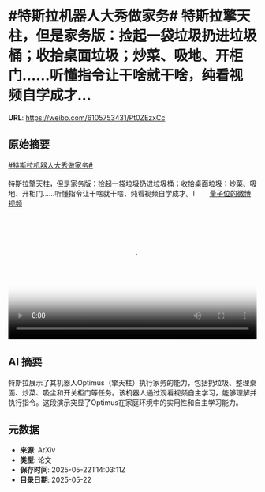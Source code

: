 # #特斯拉机器人大秀做家务# 特斯拉擎天柱，但是家务版：捡起一袋垃圾扔进垃圾桶；收拾桌面垃圾；炒菜、吸地、开柜门……听懂指令让干啥就干啥，纯看视频自学成才...

**URL**: https://weibo.com/6105753431/Pt0ZEzxCc

## 原始摘要

<a href="https://m.weibo.cn/search?containerid=231522type%3D1%26t%3D10%26q%3D%23%E7%89%B9%E6%96%AF%E6%8B%89%E6%9C%BA%E5%99%A8%E4%BA%BA%E5%A4%A7%E7%A7%80%E5%81%9A%E5%AE%B6%E5%8A%A1%23&amp;extparam=%23%E7%89%B9%E6%96%AF%E6%8B%89%E6%9C%BA%E5%99%A8%E4%BA%BA%E5%A4%A7%E7%A7%80%E5%81%9A%E5%AE%B6%E5%8A%A1%23" data-hide=""><span class="surl-text">#特斯拉机器人大秀做家务#</span></a> <br><br>特斯拉擎天柱，但是家务版：捡起一袋垃圾扔进垃圾桶；收拾桌面垃圾；炒菜、吸地、开柜门……听懂指令让干啥就干啥，纯看视频自学成才。<span class="url-icon"><img alt="[并不简单]" src="https://h5.sinaimg.cn/m/emoticon/icon/default/d_bingbujiandan-9955880b30.png" style="width:1em; height:1em;" referrerpolicy="no-referrer"></span> <a href="https://video.weibo.com/show?fid=1034:5169150411341833" data-hide=""><span class="url-icon"><img style="width: 1rem;height: 1rem" src="https://h5.sinaimg.cn/upload/2015/09/25/3/timeline_card_small_video_default.png" referrerpolicy="no-referrer"></span><span class="surl-text">量子位的微博视频</span></a> <br clear="both"><div style="clear: both"></div><video controls="controls" poster="https://tvax2.sinaimg.cn/orj480/006Fd7o3ly1i1odu5h7krj30u01hc0y9.jpg" style="width: 100%"><source src="https://f.video.weibocdn.com/o0/umsYJjiOlx08orGgtuBW01041200c7lA0E010.mp4?label=mp4_720p&amp;template=720x1280.24.0&amp;ori=0&amp;ps=1CwnkDw1GXwCQx&amp;Expires=1747925878&amp;ssig=ZhWD93uupy&amp;KID=unistore,video"><source src="https://f.video.weibocdn.com/o0/0vedMQYClx08orGg7l4A010412007try0E010.mp4?label=mp4_hd&amp;template=540x960.24.0&amp;ori=0&amp;ps=1CwnkDw1GXwCQx&amp;Expires=1747925878&amp;ssig=z1MBT0Gvas&amp;KID=unistore,video"><source src="https://f.video.weibocdn.com/o0/X0QQFEu6lx08orGgHmA8010412004dgs0E010.mp4?label=mp4_ld&amp;template=360x640.24.0&amp;ori=0&amp;ps=1CwnkDw1GXwCQx&amp;Expires=1747925878&amp;ssig=fCtD8vd%2FvY&amp;KID=unistore,video"><p>视频无法显示，请前往<a href="https://video.weibo.com/show?fid=1034%3A5169150411341833" target="_blank" rel="noopener noreferrer">微博视频</a>观看。</p></video>

## AI 摘要

特斯拉展示了其机器人Optimus（擎天柱）执行家务的能力，包括扔垃圾、整理桌面、炒菜、吸尘和开关柜门等任务。该机器人通过观看视频自主学习，能够理解并执行指令。这段演示突显了Optimus在家庭环境中的实用性和自主学习能力。

## 元数据

- **来源**: ArXiv
- **类型**: 论文
- **保存时间**: 2025-05-22T14:03:11Z
- **目录日期**: 2025-05-22
